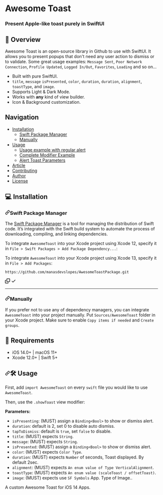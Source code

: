 <h1>Awesome Toast</h1>

<h3>Present Apple-like toast purely in SwiftUI</h3>

<h2>🔭 Overview</h2>

<p>Awesome Toast is an open-source library in Github to use with SwiftUI. It allows you to present popups that don't need any user action to dismiss or to validate. Some great usage examples: <code>Message Sent</code>, <code>Poor Network Connection</code>, <code>Profile Updated</code>, <code>Logged In/Out</code>, <code>Favorites</code>, <code>Loading</code> and so on...</p>


<ul>
<li>Built with pure SwiftUI.</li>
<li><code>title</code>, <code>message</code> <code>isPresented</code>, <code>color</code>, <code>duration</code>, <code>duration</code>,  <code>alignment</code>,  <code>toastType</code>, and  <code>image</code>.</li>
<li>Supports Light &amp; Dark Mode.</li>
<li>Works with <strong>any</strong> kind of view builder.</li>
<li>Icon &amp; Background customization.</li>
</ul>


<h2>Navigation</h2>

<ul>
<li><a href="#-installation">Installation</a>
<ul>
<li><a href="#swift-package-manager">Swift Package Manager</a></li>
<li><a href="#manually">Manually</a></li>
</ul>
</li>
<li><a href="#-usage">Usage</a>
<ul>
<li><a href="#usage-example-with-regular-alert">Usage example with regular alert</a></li>
<li><a href="#complete-modifier-example">Complete Modifier Example</a></li>
<li><a href="#alert-toast-parameters">Alert Toast Parameters</a></li>
</ul>
</li>
<li><a href="#-article">Article</a></li>
<li><a href="#-contributing">Contributing</a></li>
<li><a href="#-author">Author</a></li>
<li><a href="#-license">License</a></li>
</ul>

<h2>💻 Installation</h2>
<h3><a id="user-content-swift-package-manager" class="anchor" aria-hidden="true" href="#swift-package-manager"><svg class="octicon octicon-link" viewBox="0 0 16 16" version="1.1" width="16" height="16" aria-hidden="true"><path fill-rule="evenodd" d="M7.775 3.275a.75.75 0 001.06 1.06l1.25-1.25a2 2 0 112.83 2.83l-2.5 2.5a2 2 0 01-2.83 0 .75.75 0 00-1.06 1.06 3.5 3.5 0 004.95 0l2.5-2.5a3.5 3.5 0 00-4.95-4.95l-1.25 1.25zm-4.69 9.64a2 2 0 010-2.83l2.5-2.5a2 2 0 012.83 0 .75.75 0 001.06-1.06 3.5 3.5 0 00-4.95 0l-2.5 2.5a3.5 3.5 0 004.95 4.95l1.25-1.25a.75.75 0 00-1.06-1.06l-1.25 1.25a2 2 0 01-2.83 0z"></path></svg></a>Swift Package Manager</h3>

<p>The <a href="https://swift.org/package-manager/" rel="nofollow">Swift Package Manager</a> is a tool for managing the distribution of Swift code. It’s integrated with the Swift build system to automate the process of downloading, compiling, and linking dependencies.</p>

<p>To integrate <code>AwesomeToast</code> into your Xcode project using Xcode 12, specify it in <code>File &gt; Swift Packages &gt; Add Package Dependency...</code>:</p>
<p>To integrate <code>AwesomeToast</code> into your Xcode project using Xcode 13, specify it in <code>File &gt; Add Packages</code>:</p>

<div class="snippet-clipboard-content position-relative overflow-auto"><pre lang="ogdl"><code>https://github.com/manasdevslopes/AwesomeToastPackage.git</code></pre><div class="zeroclipboard-container position-absolute right-0 top-0">
    <clipboard-copy aria-label="Copy" class="ClipboardButton btn js-clipboard-copy m-2 p-0 tooltipped-no-delay" data-copy-feedback="Copied!" data-tooltip-direction="w" value="https://github.com/elai950/AlertToast.git, :branch=&quot;master&quot;
" tabindex="0" role="button">
      <svg aria-hidden="true" height="16" viewBox="0 0 16 16" version="1.1" width="16" data-view-component="true" class="octicon octicon-copy js-clipboard-copy-icon m-2">
    <path fill-rule="evenodd" d="M0 6.75C0 5.784.784 5 1.75 5h1.5a.75.75 0 010 1.5h-1.5a.25.25 0 00-.25.25v7.5c0 .138.112.25.25.25h7.5a.25.25 0 00.25-.25v-1.5a.75.75 0 011.5 0v1.5A1.75 1.75 0 019.25 16h-7.5A1.75 1.75 0 010 14.25v-7.5z"></path><path fill-rule="evenodd" d="M5 1.75C5 .784 5.784 0 6.75 0h7.5C15.216 0 16 .784 16 1.75v7.5A1.75 1.75 0 0114.25 11h-7.5A1.75 1.75 0 015 9.25v-7.5zm1.75-.25a.25.25 0 00-.25.25v7.5c0 .138.112.25.25.25h7.5a.25.25 0 00.25-.25v-7.5a.25.25 0 00-.25-.25h-7.5z"></path>
</svg>
      <svg aria-hidden="true" height="16" viewBox="0 0 16 16" version="1.1" width="16" data-view-component="true" class="octicon octicon-check js-clipboard-check-icon color-text-success d-none m-2">
    <path fill-rule="evenodd" d="M13.78 4.22a.75.75 0 010 1.06l-7.25 7.25a.75.75 0 01-1.06 0L2.22 9.28a.75.75 0 011.06-1.06L6 10.94l6.72-6.72a.75.75 0 011.06 0z"></path>
</svg>
    </clipboard-copy>
  </div></div>
  
<hr>

<h3><a id="user-content-manually" class="anchor" aria-hidden="true" href="#manually"><svg class="octicon octicon-link" viewBox="0 0 16 16" version="1.1" width="16" height="16" aria-hidden="true"><path fill-rule="evenodd" d="M7.775 3.275a.75.75 0 001.06 1.06l1.25-1.25a2 2 0 112.83 2.83l-2.5 2.5a2 2 0 01-2.83 0 .75.75 0 00-1.06 1.06 3.5 3.5 0 004.95 0l2.5-2.5a3.5 3.5 0 00-4.95-4.95l-1.25 1.25zm-4.69 9.64a2 2 0 010-2.83l2.5-2.5a2 2 0 012.83 0 .75.75 0 001.06-1.06 3.5 3.5 0 00-4.95 0l-2.5 2.5a3.5 3.5 0 004.95 4.95l1.25-1.25a.75.75 0 00-1.06-1.06l-1.25 1.25a2 2 0 01-2.83 0z"></path></svg></a>Manually</h3>

<p>If you prefer not to use any of dependency managers, you can integrate <code>AwesomeToast</code> into your project manually. Put <code>Sources/AwesomeToast</code> folder in your Xcode project. Make sure to enable <code>Copy items if needed</code> and <code>Create groups</code>.</p>


<h2>🧳 Requirements</h2>

<ul>
<li>iOS 14.0+ | macOS 11+</li>
<li>Xcode 12.0+ | Swift 5+</li>
</ul>


<h2><a id="user-content--usage" class="anchor" aria-hidden="true" href="#-usage"><svg class="octicon octicon-link" viewBox="0 0 16 16" version="1.1" width="16" height="16" aria-hidden="true"><path fill-rule="evenodd" d="M7.775 3.275a.75.75 0 001.06 1.06l1.25-1.25a2 2 0 112.83 2.83l-2.5 2.5a2 2 0 01-2.83 0 .75.75 0 00-1.06 1.06 3.5 3.5 0 004.95 0l2.5-2.5a3.5 3.5 0 00-4.95-4.95l-1.25 1.25zm-4.69 9.64a2 2 0 010-2.83l2.5-2.5a2 2 0 012.83 0 .75.75 0 001.06-1.06 3.5 3.5 0 00-4.95 0l-2.5 2.5a3.5 3.5 0 004.95 4.95l1.25-1.25a.75.75 0 00-1.06-1.06l-1.25 1.25a2 2 0 01-2.83 0z"></path></svg></a><g-emoji class="g-emoji" alias="hammer_and_wrench" fallback-src="https://github.githubassets.com/images/icons/emoji/unicode/1f6e0.png">🛠</g-emoji> Usage</h2>

<p>First, add <code>import AwesomeToast</code> on every <code>swift</code> file you would like to use <code>AwesomeToast</code>.</p>
<p>Then, use the <code>.showToast</code> view modifier:</p>

<p><strong>Parameters:</strong></p>

<ul>
<li><code>isPresenting</code>: (MUST) assign a <code>Binding&lt;Bool&gt;</code> to show or dismiss alert.</li>
<li><code>duration</code>: default is 2, set 0 to disable auto dismiss.</li>
<li><code>tapToDismiss</code>: default is <code>true</code>, set <code>false</code> to disable.</li>
    
<li><code>title</code>: (MUST) expects <code>String</code>.</li>
<li><code>message</code>: (MUST) expects <code>String</code>.</li>
<li><code>isPresented</code>: (MUST) assign a <code>Binding&lt;Bool&gt;</code> to show or dismiss alert.</li>
<li><code>color</code>: (MUST) expects <code>Color Type</code>.</li>
<li><code>duration</code>: (MUST) expects <code>Number</code> of seconds, Toast displayed. By default 2sec.</li>
<li><code>alignment</code>: (MUST) expects <code>An enum value of Type VerticalAlignment</code>.</li>
<li><code>toastType</code>: (MUST) expects <code>An enum value (scaleToast / offsetToast)</code>.</li>
<li><code>image</code>: (MUST) expects use <code>SF Symbols</code> App. Type of Image..</li>
</ul>

A custom Awesome Toast for iOS 14 Apps.
